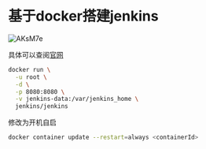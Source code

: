 # 基于docker搭建jenkins

![AKsM7e](https://zhuduanlei-1256381138.cos.ap-guangzhou.myqcloud.com/uPic/AKsM7e.png)

具体可以查阅[官网](https://www.jenkins.io/zh/doc/book/installing/#%E5%9C%A8macos%E5%92%8Clinux%E4%B8%8A)

```sh
docker run \
  -u root \
  -d \
  -p 8080:8080 \
  -v jenkins-data:/var/jenkins_home \
  jenkins/jenkins
```

修改为开机自启

```sh
docker container update --restart=always <containerId>
```
